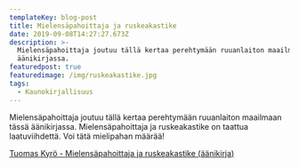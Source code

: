 ```yaml
---
templateKey: blog-post
title: Mielensäpahoittaja ja ruskeakastike
date: 2019-09-08T14:27:27.673Z
description: >-
  Mielensäpahoittaja joutuu tällä kertaa perehtymään ruuanlaiton maailmaan tässä
  äänikirjassa.
featuredpost: true
featuredimage: /img/ruskeakastike.jpg
tags:
  - Kaunokirjallisuus
---
```

Mielensäpahoittaja joutuu tällä kertaa perehtymään ruuanlaiton maailmaan tässä äänikirjassa. Mielensäpahoittaja ja ruskeakastike on taattua laatuviihdettä. Voi tätä mielipahan määrää!

[Tuomas Kyrö - Mielensäpahoittaja ja ruskeakastike (äänikirja)](http://www.adlibris.com/fi/tilaukset/?tt=18995_12_231444_&r=%2Ffi%2Faanikirja%2Fmielensapahoittaja-ja-ruskeakastike-9789510390016)
